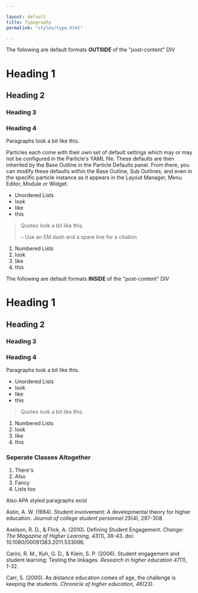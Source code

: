 ```yaml
---

layout: default
title: Typography
permalink: "styles/type.html"

---
```


The following are default formats **OUTSIDE** of the "post-content" DIV

# Heading 1

## Heading 2

### Heading 3

### Heading 4

Paragraphs look a bit like this.

Particles each come with their own set of default settings which may or may not be configured in the Particle's YAML file. These defaults are then inherited by the Base Outline in the Particle Defaults panel. From there, you can modify these defaults within the Base Outline, Sub Outlines, and even in the specific particle instance as it appears in the Layout Manager, Menu Editor, Module or Widget.

- Unordered Lists
- look
- like
- this

>Quotes look a bit like this.
>
>– Use an EM dash and a spare line for a citation

1. Numbered Lists
2. look
3. like
4. this

<div class="post-content" markdown="1">

The following are default formats **INSIDE** of the "post-content" DIV


# Heading 1

## Heading 2

### Heading 3

### Heading 4

Paragraphs look a bit like this.

- Unordered Lists
- look
- like
- this

>Quotes look a bit like this.

1. Numbered Lists
2. look
3. like
4. this

</div>

### Seperate Classes Altogether

<ol class="nice-ol">
<li>There's</li>
<li>Also</li>
<li>Fancy</li>
<li>Lists too</li>
</ol>

<div class="apa-ref extra-bottom-padding" markdown="1">

Also APA styled paragraphs exist

Astin, A. W. (1984). Student involvement: A developmental theory for higher education. *Journal of college student personnel 25*(4), 297-308.

Axelson, R. D., & Flick, A. (2010). Defining Student Engagement. *Change: The Magazine of Higher Learning, 43*(1), 38-43. doi: 10.1080/00091383.2011.533096.

Carini, R. M., Kuh, G. D., & Klein, S. P. (2006). Student engagement and student learning: Testing the linkages. *Research in higher education 47*(1), 1-32.

Carr, S. (2000). As distance education comes of age, the challenge is keeping the students. *Chronicle of higher education, 46*(23).

</div>
